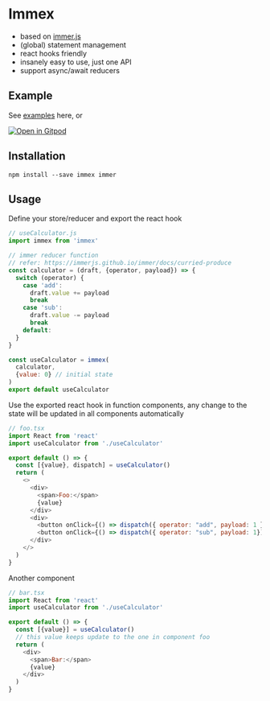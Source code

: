# Immex

- based on [immer.js](https://immerjs.github.io/immer/docs/introduction)
- (global) statement management
- react hooks friendly
- insanely easy to use, just one API
- support async/await reducers

## Example

See [examples](https://github.com/ye-will/immex/tree/master/examples) here, or

[![Open in Gitpod](https://gitpod.io/button/open-in-gitpod.svg)](https://gitpod.io/#https://github.com/ye-will/immex/tree/gitpod)

## Installation

```shell
npm install --save immex immer
```

## Usage

Define your store/reducer and export the react hook

```javascript
// useCalculator.js
import immex from 'immex'

// immer reducer function
// refer: https://immerjs.github.io/immer/docs/curried-produce
const calculator = (draft, {operator, payload}) => {
  switch (operator) {
    case 'add':
      draft.value += payload
      break
    case 'sub':
      draft.value -= payload
      break
    default:
  }
}

const useCalculator = immex(
  calculator,
  {value: 0} // initial state
)
export default useCalculator
```

Use the exported react hook in function components, any change to the state will be updated in all components automatically

```javascript
// foo.tsx
import React from 'react'
import useCalculator from './useCalculator'

export default () => {
  const [{value}, dispatch] = useCalculator()
  return (
    <>
      <div>
        <span>Foo:</span>
        {value}
      </div>
      <div>
        <button onClick={() => dispatch({ operator: "add", payload: 1 })}>+</button>
        <button onClick={() => dispatch({ operator: "sub", payload: 1})}>-</button>
      </div>
    </>
  )
}
```

Another component

```javascript
// bar.tsx
import React from 'react'
import useCalculator from './useCalculator'

export default () => {
  const [{value}] = useCalculator()
  // this value keeps update to the one in component foo
  return (
    <div>
      <span>Bar:</span>
      {value}
    </div>
  )
}
```
